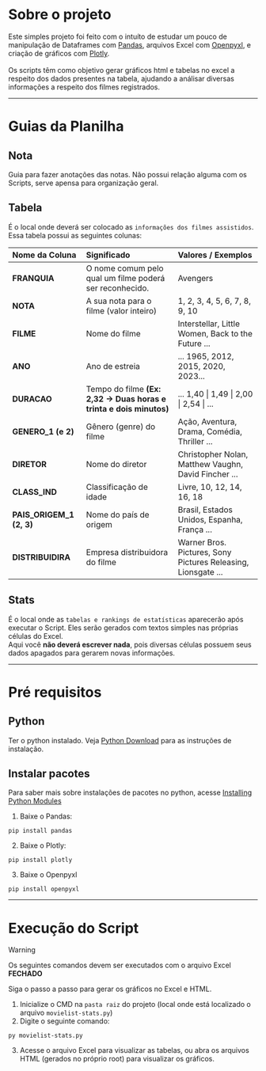 # Sobre o projeto
Este simples projeto foi feito com o intuíto de estudar um pouco de manipulação de Dataframes com [Pandas](https://pandas.pydata.org/), arquivos Excel com [Openpyxl](https://openpyxl.readthedocs.io/), e criação de gráficos com [Plotly](https://plotly.com/).\
\
Os scripts têm como objetivo gerar gráficos html e tabelas no excel a respeito dos dados presentes na tabela, ajudando a análisar diversas informações a respeito dos filmes registrados.


---


# Guias da Planilha
## Nota
Guia para fazer anotações das notas. Não possui relação alguma com os Scripts, serve apensa para organização geral.

## Tabela
É o local onde deverá ser colocado as `informações dos filmes assistidos`. Essa tabela possui as seguintes colunas:

| Nome da Coluna           | Significado                                                         | Valores / Exemplos                                            |                       
|:-------------------------|:--------------------------------------------------------------------|:--------------------------------------------------------------|
| **FRANQUIA**             | O nome comum pelo qual um filme poderá ser reconhecido.             | Avengers                                                      | 
| **NOTA**                 | A sua nota para o filme (valor inteiro)                             | 1, 2, 3, 4, 5, 6, 7, 8, 9, 10                                 |         
| **FILME**                | Nome do filme                                                       | Interstellar, Little Women, Back to the Future ...            |
| **ANO**                  | Ano de estreia                                                      | ... 1965, 2012, 2015, 2020, 2023...                           |         
| **DURACAO**              | Tempo do filme **(Ex: 2,32 -> Duas horas e trinta e dois minutos)** | ... 1,40 \| 1,49 \| 2,00 \| 2,54 \| ...                       |
| **GENERO_1 (e 2)**       | Gênero (genre) do filme                                             | Ação, Aventura, Drama, Comédia, Thriller ...                  |
| **DIRETOR**              | Nome do diretor                                                     | Christopher Nolan, Matthew Vaughn, David Fincher ...          |
| **CLASS_IND**            | Classificação de idade                                              | Livre, 10, 12, 14, 16, 18                                     |
| **PAIS_ORIGEM_1 (2, 3)** | Nome do país de origem                                              | Brasil, Estados Unidos, Espanha, França ...                   |                
| **DISTRIBUIDIRA**        | Empresa distribuidora do filme                                      | Warner Bros. Pictures, Sony Pictures Releasing, Lionsgate ... |


## Stats
É o local onde as `tabelas e rankings de estatísticas` aparecerão após executar o Script. Eles serão gerados com textos simples nas próprias células do Excel.\
Aqui você **não deverá escrever nada**, pois diversas células possuem seus dados apagados para gerarem novas informações.


---


# Pré requisitos
## Python
Ter o python instalado. Veja [Python Download](https://www.python.org/downloads/) para as instruções de instalação.


## Instalar pacotes
Para saber mais sobre instalações de pacotes no python, acesse [Installing Python Modules](https://docs.python.org/3/installing/index.html)
1. Baixe o Pandas:
```
pip install pandas
```
2. Baixe o Plotly:
```
pip install plotly
```
3. Baixe o Openpyxl
```
pip install openpyxl
```


---
# Execução do Script

> [!WARNING]  
> Os seguintes comandos devem ser executados com o arquivo Excel **FECHADO**

Siga o passo a passo para gerar os gráficos no Excel e HTML.

1. Inicialize o CMD na `pasta raiz` do projeto (local onde está localizado o arquivo `movielist-stats.py`)
2. Digite o seguinte comando:
```
py movielist-stats.py
```
3. Acesse o arquivo Excel para visualizar as tabelas, ou abra os arquivos HTML (gerados no próprio root) para visualizar os gráficos.
